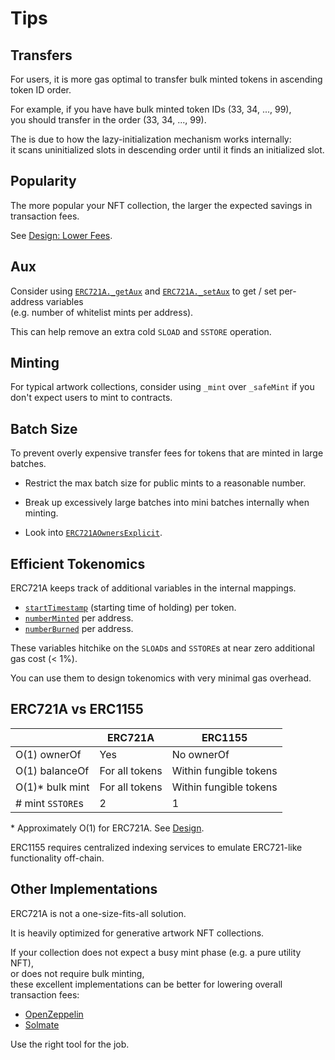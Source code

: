 # Tips

## Transfers

For users, it is more gas optimal to transfer bulk minted tokens in ascending token ID order.

For example, if you have have bulk minted token IDs (33, 34, ..., 99),  
you should transfer in the order (33, 34, ..., 99).

The is due to how the lazy-initialization mechanism works internally:  
it scans uninitialized slots in descending order until it finds an initialized slot.

## Popularity

The more popular your NFT collection, the larger the expected savings in transaction fees.

See [Design: Lower Fees](design.md#lower-fees).

## Aux

Consider using [`ERC721A._getAux`](erc721a.md#_getAux) and 
[`ERC721A._setAux`](erc721a.md#_setAux) to get / set per-address variables  
(e.g. number of whitelist mints per address).

This can help remove an extra cold `SLOAD` and `SSTORE` operation.

## Minting

For typical artwork collections, consider using `_mint` over `_safeMint` if you don't expect users to mint to contracts.

## Batch Size

To prevent overly expensive transfer fees for tokens that are minted in large batches.

- Restrict the max batch size for public mints to a reasonable number.

- Break up excessively large batches into mini batches internally when minting. 

- Look into [`ERC721AOwnersExplicit`](erc721a-owners-explicit.md). 

## Efficient Tokenomics

ERC721A keeps track of additional variables in the internal mappings.

- [`startTimestamp`](erc721a.md#_ownershipOf) (starting time of holding) per token.
- [`numberMinted`](erc721a.md#_numberMinted) per address. 
- [`numberBurned`](erc721a.md#_numberBurned) per address.

These variables hitchike on the `SLOAD`s and `SSTORE`s at near zero additional gas cost (< 1%).

You can use them to design tokenomics with very minimal gas overhead. 

## ERC721A vs ERC1155

|                  | ERC721A        | ERC1155                |
| ---------------- | -------------- | ---------------------- |
| O(1) ownerOf     | Yes            | No ownerOf             |
| O(1) balanceOf   | For all tokens | Within fungible tokens |
| O(1)\* bulk mint | For all tokens | Within fungible tokens |
| # mint `SSTORE`s | 2              | 1                      |

\* Approximately O(1) for ERC721A. See [Design](design.md).

ERC1155 requires centralized indexing services to emulate ERC721-like functionality off-chain.

## Other Implementations

ERC721A is not a one-size-fits-all solution. 

It is heavily optimized for generative artwork NFT collections.

If your collection does not expect a busy mint phase (e.g. a pure utility NFT),  
or does not require bulk minting,  
these excellent implementations can be better for lowering overall transaction fees: 

- [OpenZeppelin](https://github.com/OpenZeppelin/openzeppelin-contracts) 
- [Solmate](https://github.com/Rari-Capital/solmate)

Use the right tool for the job.